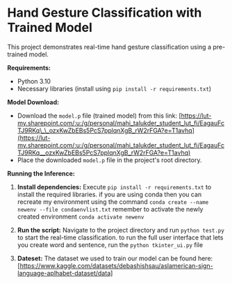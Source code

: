 # Hand Gesture Classification with Trained Model

This project demonstrates real-time hand gesture classification using a pre-trained model.

**Requirements:**

- Python 3.10
- Necessary libraries (install using `pip install -r requirements.txt`)

**Model Download:**

- Download the `model.p` file (trained model) from this link: [https://lut-my.sharepoint.com/:u:/g/personal/mahi_talukder_student_lut_fi/EagauFcTJ9RKq\_\_ozxKwZbEBs5PcS7pplqnXgB_rW2rFGA?e=T1avhq](https://lut-my.sharepoint.com/:u:/g/personal/mahi_talukder_student_lut_fi/EagauFcTJ9RKq__ozxKwZbEBs5PcS7pplqnXgB_rW2rFGA?e=T1avhq)
- Place the downloaded `model.p` file in the project's root directory.

**Running the Inference:**

1. **Install dependencies:** Execute `pip install -r requirements.txt` to install the required libraries.
   if you are using conda then you can recreate my environment using the command `conda create --name newenv --file condaenvlist.txt`
   remember to activate the newly created environment `conda activate newenv`
2. **Run the script:** Navigate to the project directory and run `python test.py` to start the real-time classification.
   to run the full user interface that lets you create word and sentence, run the `python tkinter_ui.py` file

3. **Dateset:** The dataset we used to train our model can be found here: [https://www.kaggle.com/datasets/debashishsau/aslamerican-sign-language-aplhabet-dataset/data]
